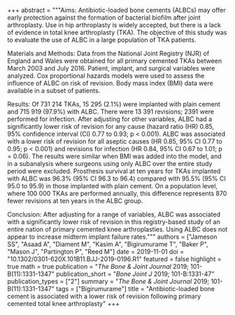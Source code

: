 +++
abstract = """Aims: Antibiotic-loaded bone cements (ALBCs) may offer early protection against the formation of bacterial biofilm after joint arthroplasty. Use in hip arthroplasty is widely accepted, but there is a lack of evidence in total knee arthroplasty (TKA). The objective of this study was to evaluate the use of ALBC in a large population of TKA patients.

Materials and Methods: Data from the National Joint Registry (NJR) of England and Wales were obtained for all primary cemented TKAs between March 2003 and July 2016. Patient, implant, and surgical variables were analyzed. Cox proportional hazards models were used to assess the influence of ALBC on risk of revision. Body mass index (BMI) data were available in a subset of patients.

Results: Of 731 214 TKAs, 15 295 (2.1%) were implanted with plain cement and 715 919 (97.9%) with ALBC. There were 13 391 revisions; 2391 were performed for infection. After adjusting for other variables, ALBC had a significantly lower risk of revision for any cause (hazard ratio (HR) 0.85, 95% confidence interval (CI) 0.77 to 0.93; p < 0.001). ALBC was associated with a lower risk of revision for all aseptic causes (HR 0.85, 95% CI 0.77 to 0.95; p < 0.001) and revisions for infection (HR 0.84, 95% CI 0.67 to 1.01; p = 0.06). The results were similar when BMI was added into the model, and in a subanalysis where surgeons using only ALBC over the entire study period were excluded. Prosthesis survival at ten years for TKAs implanted with ALBC was 96.3% (95% CI 96.3 to 96.4) compared with 95.5% (95% CI 95.0 to 95.9) in those implanted with plain cement. On a population level, where 100 000 TKAs are performed annually, this difference represents 870 fewer revisions at ten years in the ALBC group.

Conclusion: After adjusting for a range of variables, ALBC was associated with a significantly lower risk of revision in this registry-based study of an entire nation of primary cemented knee arthroplasties. Using ALBC does not appear to increase midterm implant failure rates."""
authors = ["Jameson SS", "Asaad A", "Diament M", "Kasim A", "Bigirumurame T", "Baker P", "Mason J", "Partington P", "Reed M"]
date = 2019-11-01
doi = "10.1302/0301-620X.101B11.BJJ-2019-0196.R1"
featured = false
highlight = true
math = true
publication = "*The Bone & Joint Journal* 2019; 101-B(11):1331-1347"
publication_short = "*Bone Joint J* 2019; 101-B:1331-47"
publication_types = ["2"]
summary = "*The Bone & Joint Journal* 2019; 101-B(11):1331-1347"
tags = ["Bigirumurame"]
title = "Antibiotic-loaded bone cement is associated with a lower risk of revision following primary cemented total knee arthroplasty"
+++
